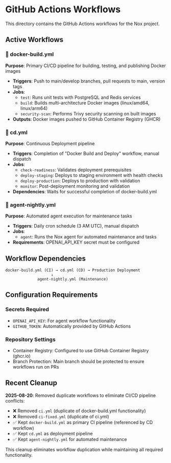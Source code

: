 # GitHub Actions Workflows

This directory contains the GitHub Actions workflows for the Nox project.

## Active Workflows

### 🔧 docker-build.yml
**Purpose**: Primary CI/CD pipeline for building, testing, and publishing Docker images
- **Triggers**: Push to main/develop branches, pull requests to main, version tags
- **Jobs**:
  - `test`: Runs unit tests with PostgreSQL and Redis services
  - `build`: Builds multi-architecture Docker images (linux/amd64, linux/arm64)
  - `security-scan`: Performs Trivy security scanning on built images
- **Outputs**: Docker images pushed to GitHub Container Registry (GHCR)

### 🚀 cd.yml
**Purpose**: Continuous Deployment pipeline
- **Triggers**: Completion of "Docker Build and Deploy" workflow, manual dispatch
- **Jobs**:
  - `check-readiness`: Validates deployment prerequisites
  - `deploy-staging`: Deploys to staging environment with health checks
  - `deploy-production`: Deploys to production with validation
  - `monitor`: Post-deployment monitoring and validation
- **Dependencies**: Waits for successful completion of docker-build.yml

### 🤖 agent-nightly.yml
**Purpose**: Automated agent execution for maintenance tasks
- **Triggers**: Daily cron schedule (3 AM UTC), manual dispatch
- **Jobs**:
  - `agent`: Runs the Nox agent for automated maintenance and tasks
- **Requirements**: OPENAI_API_KEY secret must be configured

## Workflow Dependencies

```
docker-build.yml (CI) → cd.yml (CD) → Production Deployment
                    ↓
              agent-nightly.yml (Maintenance)
```

## Configuration Requirements

### Secrets Required
- `OPENAI_API_KEY`: For agent workflow functionality
- `GITHUB_TOKEN`: Automatically provided by GitHub Actions

### Repository Settings
- Container Registry: Configured to use GitHub Container Registry (ghcr.io)
- Branch Protection: Main branch should be protected to ensure workflows run on PRs

## Recent Cleanup

**2025-08-20**: Removed duplicate workflows to eliminate CI/CD pipeline conflicts:
- ❌ Removed `ci.yml` (duplicate of docker-build.yml functionality)
- ❌ Removed `ci-fixed.yml` (duplicate of ci.yml)
- ✅ Kept `docker-build.yml` as primary CI pipeline (referenced by CD workflow)
- ✅ Kept `cd.yml` as deployment pipeline
- ✅ Kept `agent-nightly.yml` for automated maintenance

This cleanup eliminates workflow duplication while maintaining all required functionality.